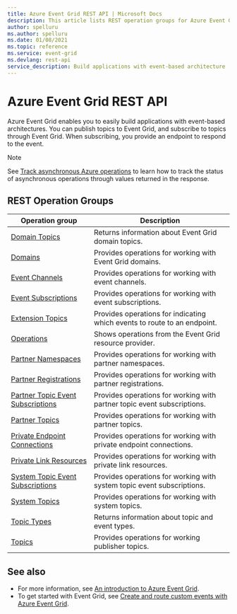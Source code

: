 ```yaml
---
title: Azure Event Grid REST API | Microsoft Docs
description: This article lists REST operation groups for Azure Event Grid. 
author: spelluru
ms.author: spelluru
ms.date: 01/08/2021
ms.topic: reference
ms.service: event-grid
ms.devlang: rest-api
service_description: Build applications with event-based architecture
---
```


# Azure Event Grid REST API

Azure Event Grid enables you to easily build applications with event-based architectures. You can publish topics to Event Grid, and subscribe to topics through Event Grid. When subscribing, you provide an endpoint to respond to the event. 

> [!NOTE]
> See [Track asynchronous Azure operations](/azure/azure-resource-manager/management/async-operations) to learn how to track the status of asynchronous operations through values returned in the response. 

## REST Operation Groups 

| Operation group | Description                                                        |
|-----------------|--------------------------------------------------------------------|
| [Domain Topics](/rest/api/eventgrid/version2021-06-01-preview/domain-topics) | Returns information about Event Grid domain topics. |
| [Domains](/rest/api/eventgrid/version2021-06-01-preview/domains) | Provides operations for working with Event Grid domains. |
| [Event Channels](/rest/api/eventgrid/version2021-06-01-preview/event-channels) | Provides operations for working with event channels. |
| [Event Subscriptions](/rest/api/eventgrid/version2021-06-01-preview/event-subscriptions) | Provides operations for working with event subscriptions. |
| [Extension Topics](/rest/api/eventgrid/version2021-06-01-preview/extension-topics) | Provides operations for indicating which events to route to an endpoint. |
| [Operations](/rest/api/eventgrid/version2021-06-01-preview/operations) | Shows operations from the Event Grid resource provider. |
| [Partner Namespaces](/rest/api/eventgrid/version2021-06-01-preview/partner-namespaces) | Provides operations for working with partner namespaces. |
| [Partner Registrations](/rest/api/eventgrid/version2021-06-01-preview/partner-registrations) | Provides operations for working with partner registrations. |
| [Partner Topic Event Subscriptions](/rest/api/eventgrid/version2021-06-01-preview/partner-topic-event-subscriptions) | Provides operations for working with partner topic event subscriptions. |
| [Partner Topics](/rest/api/eventgrid/version2021-06-01-preview/partner-topics) | Provides operations for working with partner topics. |
| [Private Endpoint Connections](/rest/api/eventgrid/version2021-06-01-preview/private-endpoint-connections) | Provides operations for working with private endpoint connections. |
| [Private Link Resources](/rest/api/eventgrid/version2021-06-01-preview/private-link-resources) | Provides operations for working with private link resources. |
| [System Topic Event Subscriptions](/rest/api/eventgrid/version2021-06-01-preview/system-topic-event-subscriptions) | Provides operations for working with system topic event subscriptions. |
| [System Topics](/rest/api/eventgrid/version2021-06-01-preview/system-topics) | Provides operations for working with system topics. |
| [Topic Types](/rest/api/eventgrid/version2021-06-01-preview/topic-types) | Returns information about topic and event types. |
| [Topics](/rest/api/eventgrid/version2021-06-01-preview/topics) | Provides operations for working publisher topics. |

## See also

- For more information, see [An introduction to Azure Event Grid](/azure/event-grid/overview).
- To get started with Event Grid, see [Create and route custom events with Azure Event Grid](/azure/event-grid/custom-event-quickstart).
